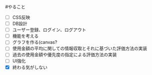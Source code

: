 #やること

- [ ] CSS反映
- [ ] DB設計
- [ ] ユーザー登録、ログイン、ログアウト
- [ ] 機能を考える
- [ ] グラフを作る(canvas?
- [ ] 使用金額の平均に関しての情報収取とそれに基づいた評価方法の実装
- [ ] 過去の使用金額や優先度の指定による評価方法の実装
- [ ] UI強化
- [x] 終わる気がしない

